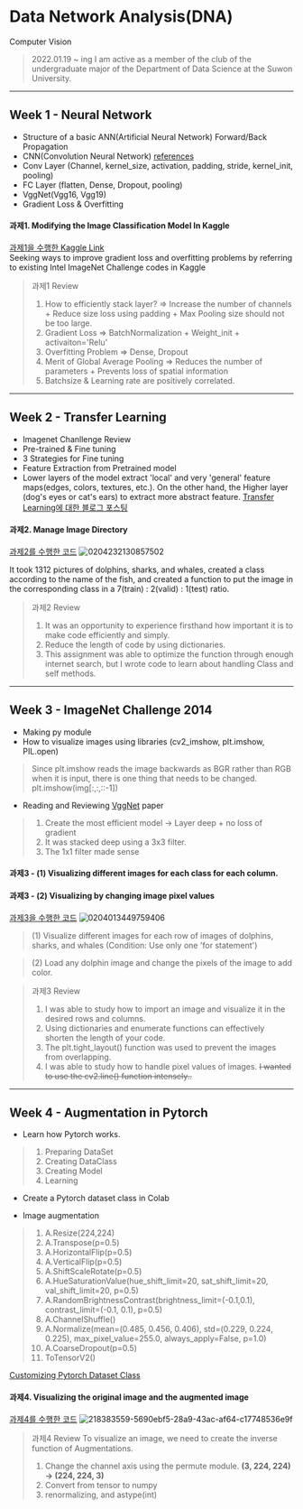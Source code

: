 # Data Network Analysis(DNA)
Computer Vision

> 2022.01.19 ~ ing
> I am active as a member of the club of the undergraduate major of the Department of Data Science at the Suwon University.   
   
----------------------------------------------------------------------------------------------------------------------------------------------------------------------------------
## Week 1 - Neural Network
+ Structure of a basic ANN(Artificial Neural Network) Forward/Back Propagation
+ CNN(Convolution Neural Network) [references](http://cs231n.stanford.edu/slides/2019/cs231n_2019_lecture05.pdf)
+ Conv Layer (Channel, kernel_size, activation, padding, stride, kernel_init, pooling)
+ FC Layer (flatten, Dense, Dropout, pooling)
+ VggNet(Vgg16, Vgg19)
+ Gradient Loss & Overfitting

#### 과제1. Modifying the Image Classification Model In Kaggle
 [과제1을 수행한 Kaggle Link](https://www.kaggle.com/code/westchaevi/beg-tut-intel-image-classification-93-76-accur/edit)   
 Seeking ways to improve gradient loss and overfitting problems by referring to existing Intel ImageNet Challenge codes in Kaggle

> 과제1 Review
> 1. How to efficiently stack layer? => Increase the number of channels + Reduce size loss using padding + Max Pooling size should not be too large.
> 2. Gradient Loss => BatchNormalization + Weight_init + activaiton='Relu'
> 3. Overfitting Problem => Dense, Dropout
> 4. Merit of Global Average Pooling => Reduces the number of parameters + Prevents loss of spatial information
> 5. Batchsize & Learning rate are positively correlated.

----------------------------------------------------------------------------------------------------------------------------------------------------------------------------------

## Week 2 - Transfer Learning
+ Imagenet Chanllenge Review
+ Pre-trained & Fine tuning
+ 3 Strategies for Fine tuning
+ Feature Extraction from Pretrained model
+ Lower layers of the model extract 'local' and very 'general' feature maps(edges, colors, textures, etc.). On the other hand, the Higher layer (dog's eyes or cat's ears) to extract more abstract feature.  [Transfer Learning에 대한 블로그 포스팅](https://westchaevi.tistory.com/3)

#### 과제2. Manage Image Directory
[과제2를 수행한 코드](https://github.com/WestChaeVI/Date-Network-Analysis/blob/main/CV_seminar_project_week_2_%EA%B3%BC%EC%A0%9C.ipynb)
![0204232130857502](https://user-images.githubusercontent.com/104747868/216772710-37c7c120-ecfb-4059-8ad4-7cf115eb9027.jpg)


It took 1312 pictures of dolphins, sharks, and whales, created a class according to the name of the fish, and created a function to put the image in the corresponding class in a 7(train) : 2(valid) : 1(test) ratio.

> 과제2 Review
> 1. It was an opportunity to experience firsthand how important it is to make code efficiently and simply.
> 2. Reduce the length of code by using dictionaries.
> 3. This assignment was able to optimize the function through enough internet search, but I wrote code to learn about handling Class and self methods.

----------------------------------------------------------------------------------------------------------------------------------------------------------------------------------

## Week 3 - ImageNet Challenge 2014
+ Making py module
+ How to visualize images using libraries (cv2_imshow, plt.imshow, PIL.open)
> Since plt.imshow reads the image backwards as BGR rather than RGB when it is input, there is one thing that needs to be changed.
> plt.imshow(img[:,:,::-1])
+ Reading and Reviewing [VggNet](https://arxiv.org/pdf/1409.1556.pdf) paper
> 1. Create the most efficient model -> Layer deep + no loss of gradient
> 2. It was stacked deep using a 3x3 filter.
> 3. The 1x1 filter made sense


#### 과제3 - (1) Visualizing different images for each class for each column.
#### 과제3 - (2) Visualizing by changing image pixel values

[과제3을 수행한 코드](https://github.com/WestChaeVI/Date-Network-Analysis/blob/main/CV_seminar_project_week_3_%EA%B3%BC%EC%A0%9C.ipynb)
![0204013449759406](https://user-images.githubusercontent.com/104747868/216657163-7755fa5f-ae37-40dc-90bd-db3e43c9bd30.jpg)

> (1) Visualize different images for each row of images of dolphins, sharks, and whales (Condition: Use only one 'for statement')

> (2) Load any dolphin image and change the pixels of the image to add color.


> 과제3 Review
> 1. I was able to study how to import an image and visualize it in the desired rows and columns.
> 2. Using dictionaries and enumerate functions can effectively shorten the length of your code.
> 3. The plt.tight_layout() function was used to prevent the images from overlapping.
> 4. I was able to study how to handle pixel values of images. ~~I wanted to use the cv2.line() function intensely..~~

----------------------------------------------------------------------------------------------------------------------------------------------------------------------------------

## Week 4 - Augmentation in Pytorch
+ Learn how Pytorch works.
> 1. Preparing DataSet
> 2. Creating DataClass
> 3. Creating Model
> 4. Learning

+ Create a Pytorch dataset class in Colab

+ Image augmentation
> 1. A.Resize(224,224)
> 2. A.Transpose(p=0.5)
> 3. A.HorizontalFlip(p=0.5)
> 4. A.VerticalFlip(p=0.5)
> 5. A.ShiftScaleRotate(p=0.5)
> 6. A.HueSaturationValue(hue_shift_limit=20, sat_shift_limit=20, val_shift_limit=20, p=0.5)
> 7. A.RandomBrightnessContrast(brightness_limit=(-0.1,0.1), contrast_limit=(-0.1, 0.1), p=0.5)
> 8. A.ChannelShuffle()
> 9. A.Normalize(mean=(0.485, 0.456, 0.406), std=(0.229, 0.224, 0.225), max_pixel_value=255.0, always_apply=False, p=1.0)
> 10. A.CoarseDropout(p=0.5)
> 11. ToTensorV2()


[Customizing Pytorch Dataset Class](https://github.com/WestChaeVI/Data-Network-Analysis/blob/main/week4_Pytorch_Dataset_Class_%EC%BB%A4%EC%8A%A4%ED%85%80.ipynb)

#### 과제4. Visualizing the original image and the augmented image
[과제4를 수행한 코드](https://github.com/WestChaeVI/Data-Network-Analysis/blob/main/CV_seminar_week4_%EA%B3%BC%EC%A0%9C.ipynb)
![218383559-5690ebf5-28a9-43ac-af64-c17748536e9f](https://user-images.githubusercontent.com/104747868/218384138-017b75bb-8d92-414b-9688-e438b2872b6c.png)


> 과제4 Review
> To visualize an image, we need to create the inverse function of Augmentations.
> 1. Change the channel axis using the permute module. **(3, 224, 224) -> (224, 224, 3)**
> 2. Convert from tensor to numpy
> 3. renormalizing, and astype(int)
